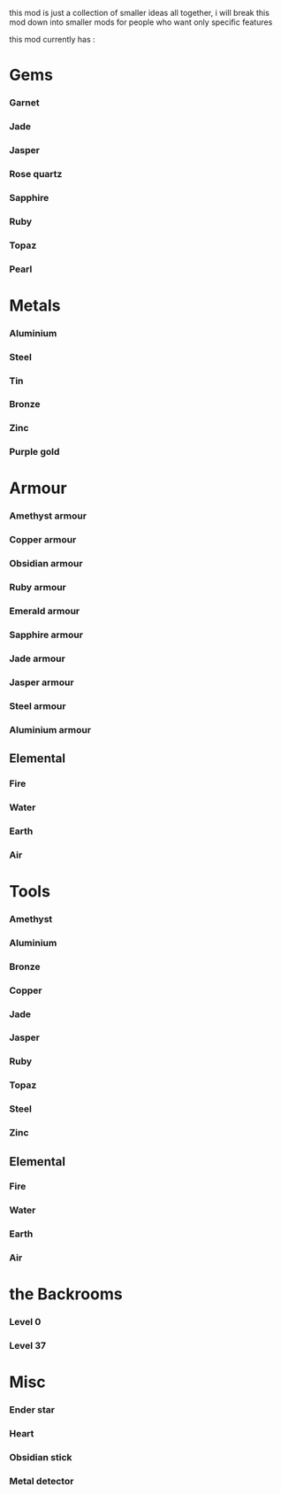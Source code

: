 this mod is just a collection of smaller ideas all together, i will break this mod down into smaller mods for people who want only specific features

this mod currently has :

# Gems
### Garnet
### Jade
### Jasper
### Rose quartz
### Sapphire
### Ruby
### Topaz
### Pearl

# Metals
### Aluminium
### Steel
### Tin
### Bronze
### Zinc
### Purple gold

# Armour
### Amethyst armour
### Copper armour
### Obsidian armour
### Ruby armour
### Emerald armour
### Sapphire armour
### Jade armour
### Jasper armour
### Steel armour
### Aluminium armour

## Elemental 
### Fire
### Water
### Earth
### Air

# Tools
### Amethyst
### Aluminium
### Bronze
### Copper
### Jade
### Jasper
### Ruby
### Topaz
### Steel
### Zinc

## Elemental 
### Fire
### Water
### Earth
### Air

# the Backrooms
### Level 0
### Level 37
###

# Misc
### Ender star
### Heart
### Obsidian stick
### Metal detector
